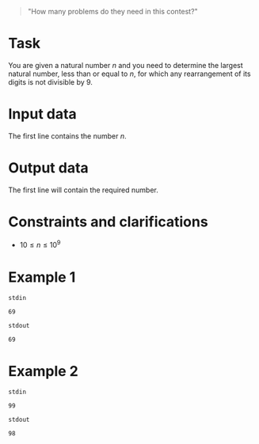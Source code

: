 > "How many problems do they need in this contest?"

# Task

You are given a natural number $n$ and you need to determine the largest natural number, less than or equal to $n$, for which any rearrangement of its digits is not divisible by $9$.

# Input data

The first line contains the number $n$.

# Output data

The first line will contain the required number.

# Constraints and clarifications

* $10 \leq n \leq 10 ^ 9$

# Example 1

`stdin`
```
69
```

`stdout`
```
69
```

# Example 2

`stdin`
```
99
```

`stdout`
```
98
```

